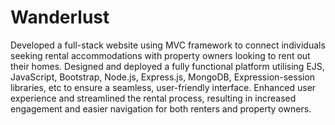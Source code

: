 # Wanderlust

Developed a full-stack website using MVC framework to connect individuals seeking rental accommodations
with property owners looking to rent out their homes.
Designed and deployed a fully functional platform utilising EJS, JavaScript, Bootstrap,
Node.js, Express.js, MongoDB, Expression-session libraries, etc to ensure a seamless,
user-friendly interface.
Enhanced user experience and streamlined the rental process, resulting in increased
engagement and easier navigation for both renters and property owners.


